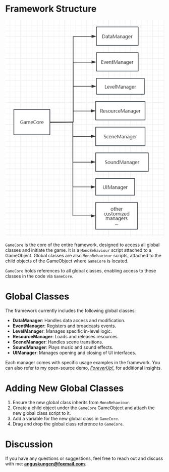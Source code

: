 # Framework Structure

<img src="Attachments/FrameworkUML.png" alt="FrameworkUML" height="50%"/>

`GameCore` is the core of the entire framework, designed to access all global classes and initiate the game. It is a `MonoBehaviour` script attached to a GameObject. Global classes are also `MonoBehaviour` scripts, attached to the child objects of the GameObject where `GameCore` is located.

`GameCore` holds references to all global classes, enabling access to these classes in the code via `GameCore`.

# Global Classes
The framework currently includes the following global classes:

- **DataManager**: Handles data access and modification.
- **EventManager**: Registers and broadcasts events.
- **LevelManager**: Manages specific in-level logic.
- **ResourceManager**: Loads and releases resources.
- **SceneManager**: Handles scene transitions.
- **SoundManager**: Plays music and sound effects.
- **UIManager**: Manages opening and closing of UI interfaces.

Each manager comes with specific usage examples in the framework. You can also refer to my open-source demo, [_ForeverUp!_](https://github.com/AngusK97/Game_ForeverUp_NoPaidResourceVersion), for additional insights.

# Adding New Global Classes
1. Ensure the new global class inherits from `MonoBehaviour`.
2. Create a child object under the `GameCore` GameObject and attach the new global class script to it.
3. Add a variable for the new global class in `GameCore`.
4. Drag and drop the global class reference to `GameCore`.

# Discussion
If you have any questions or suggestions, feel free to reach out and discuss with me: **anguskungcn@foxmail.com**.
